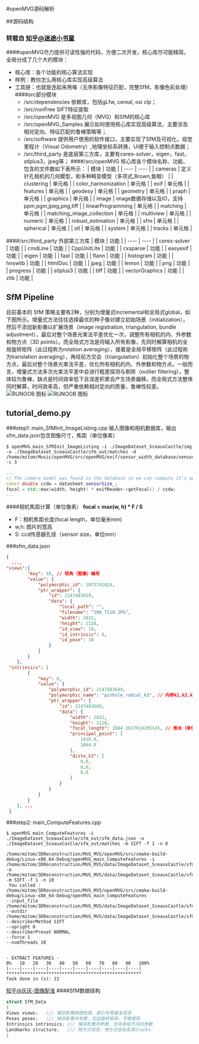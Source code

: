 #openMVG源码解析

##源码结构
### 转载自 [知乎@迷途小书童](https://zhuanlan.zhihu.com/p/97210820?from_voters_page=true)
####openMVG尽力提供可读性强的代码，方便二次开发，核心库尽可能精简，全局分成了几个大的模块：
* 核心库：各个功能的核心算法实现
* 样例：教你怎么用核心库实现高级算法
* 工具链：也就是连起来用咯（无序影像特征匹配，完整SfM，影像色彩处理）
####src部分模块 
  * /src/dependencies 依赖库，包括gLfw, cereal, osi clp；
  * /src/nonFree SIFT特征提取
  * /src/openMVG 是多视图几何（MVG）和SfM的核心库
  * /src/openMVG_Samples 展示如何使用核心库实现高级算法，主要涉及相对定向、特征匹配的鲁棒策略等；
  * /src/software 提供用户使用的软件接口，主要实现了SfM及可视化，视觉里程计（Visual Odometry）,地理坐标系转换，UI便于输入控制点数据；
  * /src/third_party 是底层第三方库，主要有ceres-solver，eigen，fast，stlplus3，jpeg等；
####/src/openMVG 核心库各个模块名称、功能、包含的文件数如下表所示：
|  模块   | 功能  |
|  ----  | ----  |
| cameras  | 定义针孔相机的几何模型，和多种畸变模型（多项式,Brown,鱼眼） |
| clustering  | 单元格 |
| color_harmonization  | 单元格 |
| exif  | 单元格 |
| features  | 单元格 |
| geodesy  | 单元格 |
| geometry  | 单元格 |
| praph  | 单元格 |
| graphics  | 单元格 |
| image  | image数据存储以及IO，支持ppm,pgm,jpeg,png,tiff |
| linearProgramming  | 单元格 |
| matching  | 单元格 |
| matching_image_collection  | 单元格 |
| multiview  | 单元格 |
| numeric  | 单元格 |
| robust_estimation  | 单元格 |
| sfm | 单元格 |
| spherical | 单元格 |
| stl | 单元格 |
| system | 单元格 |
| tracks | 单元格 |

####/src/third_party 外部第三方库
|  模块   | 功能  |
|  ----  | ----  |
|  ceres-solver   | 功能  |
|  cmdLine   | 功能  |
|  CppUnitLite   | 功能  |
|  cxsparse   | 功能  |
|  easyexif   | 功能  |
|  eigen   | 功能  |
|  fast   | 功能  |
|  flann   | 功能  |
|  histogram   | 功能  |
|  hnswlib   | 功能  |
|  htmlDoc   | 功能  |
|  jpeg   | 功能  |
|  lemon   | 功能  |
|  png   | 功能  |
|  progress   | 功能  |
|  stlplus3   | 功能  |
|  tiff   | 功能  |
|  vectorGraphics   | 功能  |
|  zlib   | 功能  |

## SfM Pipeline
目前基本的 SfM 策略主要有2种，分别为增量式incremental和全局式global，如下图所示。增量式方法往往选择最优的种子像对建立初始场景（initialization），然后不添加新影像以扩展场景（image registration, triangulation, bundle adjustment），最后对整个场景光束法平差优化一次，调整所有相机的内、外参数和物方点（3D points）。而全局式方法是将输入所有影像，先同时解算相机的全局旋转矩阵（此过程称为rotation averaging），接着是全局平移矩阵（此过程称为translation averaging），再经前方交会（triangulation）初始化整个场景的物方点，最后对整个场景光束法平差，优化所有相机的内、外参数和物方点。一般而言，增量式方法多次光束法平差中会进行粗差探测与剔除（outlier filtering），整体较为鲁棒，缺点是时间效率低下且误差积累会产生场景偏移。而全局式方法整体同时解算，时间效率高，但严重依赖相对定向的质量，鲁棒性较差。
![RUNOOB 图标](https://pic4.zhimg.com/80/v2-fd2dc3c779b6b53eeae9296c0d1e6beb_720w.jpg)
![RUNOOB 图标](https://pic3.zhimg.com/80/v2-e4f2d3fa55f88610dd9dc963cad9ca02_720w.jpg)




## tutorial_demo.py

###step1: main_SfMInit_ImageListing.cpp 
输入图像和相机数据库，输出sfm_data.json包含图像尺寸，焦距（单位像素）
~~~
$ openMVG_main_SfMInit_ImageListing -i ./ImageDataset_SceauxCastle/img -o ./ImageDataset_SceauxCastle/sfm_out/matches -d /home/mitom/Music/openMVG/src/openMVG/exif/sensor_width_database/sensor_width_camera_database.txt -c 3
~~~
~~~cpp
...
// The camera model was found in the database so we can compute it's approximated focal length
const double ccdw = datasheet.sensorSize_;
focal = std::max(width, height) * exifReader->getFocal() / ccdw;
...
~~~
####相机焦距计算（单位像素）
**focal = max(w, h) * F / S**
 * F：相机焦距长度(focal length，单位毫米mm)
 * w,h: 图片的宽高
 * S: ccd传感器孔径（sensor size，单位mm）

###sfm_data.json
~~~json
{
  ...,
"views":{
        "key": 10, // 视角（图像）编号
        "value": {
            "polymorphic_id": 1073741824,
            "ptr_wrapper": {
                "id": 2147483659,
                "data": {
                    "local_path": "",
                    "filename": "100_7110.JPG",
                    "width": 2832,
                    "height": 2128,
                    "id_view": 10,
                    "id_intrinsic": 0,
                    "id_pose": 10
                }
            }
        }
    },
 "intrinsics": [
        {
            "key": 0,
            "value": {
                "polymorphic_id": 2147483649,
                "polymorphic_name": "pinhole_radial_k3", // 内参k1,k2,k2*/
                "ptr_wrapper": {
                    "id": 2147483660,
                    "data": {
                        "width": 2832,
                        "height": 2128,
                        "focal_length": 2884.2617914205145, // 焦长（单位像素）
                        "principal_point": [
                            1416.0,
                            1064.0
                        ],
                        "disto_k3": [
                            0.0,
                            0.0,
                            0.0
                        ]
                    }
                }
            }
        }
    ], ...
 }
~~~
###step2: main_ComputeFeatures.cpp

~~~
$ openMVG_main_ComputeFeatures -i ./ImageDataset_SceauxCastle/sfm_out/sfm_data.json -o ./ImageDataset_SceauxCastle/sfm_out/matches -m SIFT -f 1 -n 8
~~~
~~~
/home/mitom/3DReconstruction/MVG_MVS/openMVG/src/cmake-build-debug/Linux-x86_64-Debug/openMVG_main_ComputeFeatures -i /home/mitom/3DReconstruction/MVG_MVS/data/ImageDataset_SceauxCastle/sfm_out/sfm_data.json -o /home/mitom/3DReconstruction/MVG_MVS/data/ImageDataset_SceauxCastle/sfm_out/matches -m SIFT -f 1 -n 10
 You called : 
/home/mitom/3DReconstruction/MVG_MVS/openMVG/src/cmake-build-debug/Linux-x86_64-Debug/openMVG_main_ComputeFeatures
--input_file /home/mitom/3DReconstruction/MVG_MVS/data/ImageDataset_SceauxCastle/sfm_out/sfm_data.json
--outdir /home/mitom/3DReconstruction/MVG_MVS/data/ImageDataset_SceauxCastle/sfm_out/matches
--describerMethod SIFT
--upright 0
--describerPreset NORMAL
--force 1
--numThreads 10


- EXTRACT FEATURES -
0%   10   20   30   40   50   60   70   80   90   100%
|----|----|----|----|----|----|----|----|----|----|
***************************************************
Task done in (s): 22
~~~
[知乎@灰灰-图像配准](https://zhuanlan.zhihu.com/p/75784915?from=singlemessage)
####SfM数据结构
~~~cpp
struct SfM_Data
{
Views views;   /// 储存影像物理性质、索引号等基本信息
Poses poses;   /// 储存影像外参数，包括旋转矩阵、平移矩阵
Intrinsics intrinsics; /// 储存影像内参数，支持多组不同内参数
Landmarks structure;   /// 物方点信息，物方点坐标及其tracks
}
~~~

